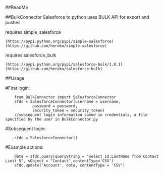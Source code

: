##ReadMe

##BulkConnector
Salesforce to python uses BULK API for export and pushes

requires simple_salesforce
   ```
   (https://pypi.python.org/pypi/simple-salesforce)
   (https://github.com/heroku/simple-salesforce)
   ```
requires salesforce_bulk
   ```
  (https://pypi.python.org/pypi/salesforce-bulk/1.0.1)
  (https://github.com/heroku/salesforce-bulk)
   ```
##Usage

   #First login:
    
      
        from BulkConnector import SalesforceConnector
        sfdc = SalesforceConnector(username = username, 
                password = password, 
                security_token = security_token)
        //subsequent login information saved in credentials, a file specified by the user in BulkConnector.py
      
      
   #Subsequent login:
    
    	
        sfdc = SalesforceConnector()
      
      
   #Example actions:
    
        
        data = sfdc.query(queryString = "select Id,LastName from Contact Limit 5", sObject = "Contact",contentType='CSV')
        sfdc.update('Account', data, contentType = 'CSV')
        

